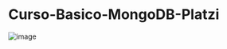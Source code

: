 # Curso-Basico-MongoDB-Platzi
 
![image](https://user-images.githubusercontent.com/53313625/177582469-2a87bac7-1d98-4082-9d59-3e8fe1e1c799.png)

